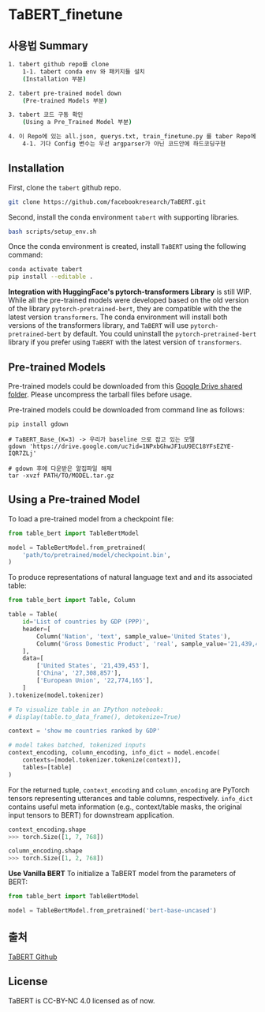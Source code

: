 # TaBERT_finetune

## 사용법 Summary
```bash
1. tabert github repo를 clone
    1-1. tabert conda env 와 패키지들 설치
    (Installation 부분)

2. tabert pre-trained model down
    (Pre-trained Models 부분)

3. tabert 코드 구동 확인
    (Using a Pre_Trained Model 부분)

4. 이 Repo에 있는 all.json, querys.txt, train_finetune.py 를 taber Repo에 넣고 실행
    4-1. 기다 Config 변수는 우선 argparser가 아닌 코드안에 하드코딩구현
```

## Installation

First, clone the `tabert` github repo.
```bash
git clone https://github.com/facebookresearch/TaBERT.git
```

Second, install the conda environment `tabert` with supporting libraries.

```bash
bash scripts/setup_env.sh
```

Once the conda environment is created, install `TaBERT` using the following command:

```bash
conda activate tabert
pip install --editable .
```

**Integration with HuggingFace's pytorch-transformers Library** is still WIP. While all the pre-trained models were developed based on the old version of the library `pytorch-pretrained-bert`, they are compatible with the the latest version `transformers`. The conda environment will install both versions of the transformers library, and `TaBERT` will use `pytorch-pretrained-bert` by default. You could uninstall the `pytorch-pretrained-bert` library if you prefer using `TaBERT` with the latest version of `transformers`.

## Pre-trained Models

Pre-trained models could be downloaded from this [Google Drive shared folder](https://drive.google.com/drive/folders/1fDW9rLssgDAv19OMcFGgFJ5iyd9p7flg?usp=sharing).
Please uncompress the tarball files before usage.

Pre-trained models could be downloaded from command line as follows:
```shell script
pip install gdown

# TaBERT_Base_(K=3) -> 우리가 baseline 으로 잡고 있는 모델
gdown 'https://drive.google.com/uc?id=1NPxbGhwJF1uU9EC18YFsEZYE-IQR7ZLj'

# gdown 후에 다운받은 알집파일 해제 
tar -xvzf PATH/TO/MODEL.tar.gz
```

## Using a Pre-trained Model

To load a pre-trained model from a checkpoint file:

```python
from table_bert import TableBertModel

model = TableBertModel.from_pretrained(
    'path/to/pretrained/model/checkpoint.bin',
)
```

To produce representations of natural language text and and its associated table:
```python
from table_bert import Table, Column

table = Table(
    id='List of countries by GDP (PPP)',
    header=[
        Column('Nation', 'text', sample_value='United States'),
        Column('Gross Domestic Product', 'real', sample_value='21,439,453')
    ],
    data=[
        ['United States', '21,439,453'],
        ['China', '27,308,857'],
        ['European Union', '22,774,165'],
    ]
).tokenize(model.tokenizer)

# To visualize table in an IPython notebook:
# display(table.to_data_frame(), detokenize=True)

context = 'show me countries ranked by GDP'

# model takes batched, tokenized inputs
context_encoding, column_encoding, info_dict = model.encode(
    contexts=[model.tokenizer.tokenize(context)],
    tables=[table]
)
```

For the returned tuple, `context_encoding` and `column_encoding` are PyTorch tensors 
representing utterances and table columns, respectively. `info_dict` contains useful 
meta information (e.g., context/table masks, the original input tensors to BERT) for 
downstream application.

```python
context_encoding.shape
>>> torch.Size([1, 7, 768])

column_encoding.shape
>>> torch.Size([1, 2, 768])
```

**Use Vanilla BERT** To initialize a TaBERT model from the parameters of BERT:

```python
from table_bert import TableBertModel

model = TableBertModel.from_pretrained('bert-base-uncased')
```
## 출처
[TaBERT Github](https://github.com/facebookresearch/TaBERT)

## License

TaBERT is CC-BY-NC 4.0 licensed as of now.
